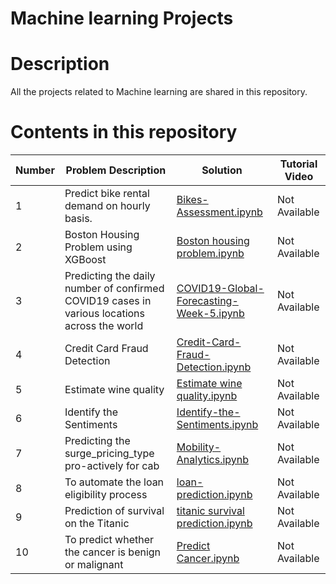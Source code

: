 # Machine learning Projects


# Description
All the projects related to Machine learning are shared in this repository.


# Contents in this repository

|Number| Problem Description| Solution | Tutorial Video | 
|--------|----------|-------|------|
| 1 | Predict bike rental demand on hourly basis.| [Bikes-Assessment.ipynb](https://github.com/Anjitha95/ML_projects/blob/master/Solutions/Bikes-Assessment.ipynb) | Not Available| 
| 2 | Boston Housing Problem using XGBoost |[Boston housing problem.ipynb](https://github.com/Anjitha95/ML_projects/blob/master/Solutions/Boston%20housing%20problem.ipynb)|Not Available|
| 3 | Predicting the daily number of confirmed COVID19 cases in various locations across the world|[COVID19-Global-Forecasting-Week-5.ipynb](https://github.com/Anjitha95/ML_projects/blob/master/Solutions/COVID19-Global-Forecasting-Week-5.ipynb)| Not Available|
| 4 | Credit Card Fraud Detection| [Credit-Card-Fraud-Detection.ipynb](https://github.com/Anjitha95/ML_projects/blob/master/Solutions/Credit-Card-Fraud-Detection.ipynb)| Not Available|
| 5 | Estimate wine quality | [Estimate wine quality.ipynb](https://github.com/Anjitha95/ML_projects/blob/master/Solutions/Estimate%20wine%20quality.ipynb)| Not Available|
| 6 | Identify the Sentiments | [Identify-the-Sentiments.ipynb](https://github.com/Anjitha95/ML_projects/blob/master/Solutions/Identify-the-Sentiments.ipynb) |Not Available|
| 7 | Predicting the surge_pricing_type pro-actively for cab | [Mobility-Analytics.ipynb](https://github.com/Anjitha95/ML_projects/blob/master/Solutions/Mobility-Analytics.ipynb)| Not Available|
| 8 | To automate the loan eligibility process | [loan-prediction.ipynb](https://github.com/Anjitha95/ML_projects/blob/master/Solutions/loan-prediction.ipynb) |Not Available|
| 9 | Prediction of survival on the Titanic| [titanic survival prediction.ipynb](https://github.com/Anjitha95/ML_projects/blob/master/Solutions/titanic%20survival%20prediction.ipynb)|Not Available|
|10 | To predict whether the cancer is benign or malignant| [Predict Cancer.ipynb](https://github.com/Anjitha95/ML_projects/blob/master/Solutions/Predict%20Cancer.ipynb)| Not Available|

